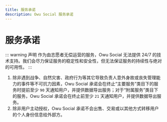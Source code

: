 ```yaml
---
title: 服务承诺
description: Owu Social 服务承诺
---
```


# 服务承诺

::: warning 声明
作为由志愿者无偿运营的服务，Owu Social 无法提供 24/7 的技术支持。我们会尽力保证服务的稳定性和安全性，但无法保证服务的持续性与绝对的可用性。
:::

1. 除非遇到战争、自然灾害、政府行为等其它导致负责人意外身故或丧失管理能力的事件等不可抗力因素，Owu Social 承诺会在终止“主要服务”类目下的服务时提前至少 `90` 天通知用户，并提供数据导出服务；对于“附属服务”类目下的服务，Owu Social 承诺会在终止前至少 `21` 天通知用户，并提供数据导出服务。
2. 除非用户主动授权，Owu Social 承诺不会出售、交易或以其他方式转移用户的个人身份信息给外部方。

